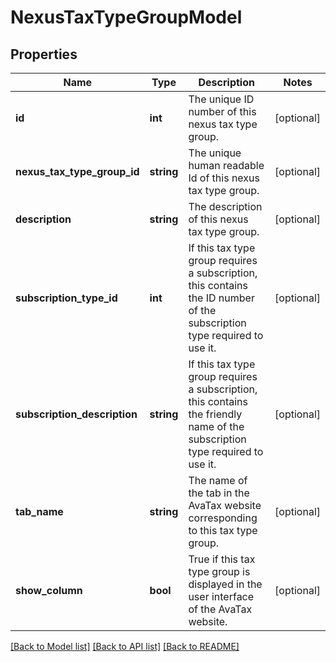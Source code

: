 # NexusTaxTypeGroupModel

## Properties
Name | Type | Description | Notes
------------ | ------------- | ------------- | -------------
**id** | **int** | The unique ID number of this nexus tax type group. | [optional] 
**nexus_tax_type_group_id** | **string** | The unique human readable Id of this nexus tax type group. | [optional] 
**description** | **string** | The description of this nexus tax type group. | [optional] 
**subscription_type_id** | **int** | If this tax type group requires a subscription, this contains the ID number of the subscription type required to use it. | [optional] 
**subscription_description** | **string** | If this tax type group requires a subscription, this contains the friendly name of the subscription type required to use it. | [optional] 
**tab_name** | **string** | The name of the tab in the AvaTax website corresponding to this tax type group. | [optional] 
**show_column** | **bool** | True if this tax type group is displayed in the user interface of the AvaTax website. | [optional] 

[[Back to Model list]](../README.md#documentation-for-models) [[Back to API list]](../README.md#documentation-for-api-endpoints) [[Back to README]](../README.md)


